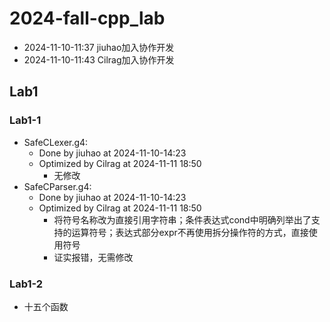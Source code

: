 # 2024-fall-cpp_lab

- 2024-11-10-11:37 jiuhao加入协作开发
- 2024-11-10-11:43 Cilrag加入协作开发

## Lab1

### Lab1-1

- SafeCLexer.g4:
    - Done by jiuhao at 2024-11-10-14:23
    - Optimized by Cilrag at 2024-11-11 18:50
      - 无修改
- SafeCParser.g4: 
    - Done by jiuhao at 2024-11-10-14:23
    - Optimized by Cilrag at 2024-11-11 18:50
      - 将符号名称改为直接引用字符串；条件表达式cond中明确列举出了支持的运算符号；表达式部分expr不再使用拆分操作符的方式，直接使用符号
      - 证实报错，无需修改
### Lab1-2

- 十五个函数

